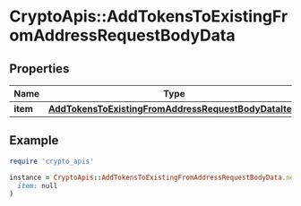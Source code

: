 # CryptoApis::AddTokensToExistingFromAddressRequestBodyData

## Properties

| Name | Type | Description | Notes |
| ---- | ---- | ----------- | ----- |
| **item** | [**AddTokensToExistingFromAddressRequestBodyDataItem**](AddTokensToExistingFromAddressRequestBodyDataItem.md) |  |  |

## Example

```ruby
require 'crypto_apis'

instance = CryptoApis::AddTokensToExistingFromAddressRequestBodyData.new(
  item: null
)
```

